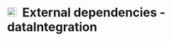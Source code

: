 # <img src="https://opencobra.github.io/cobratoolbox/stable/_static/img/icon_dataIntegration.png" height="22px">&nbsp;&nbsp;External dependencies - dataIntegration
